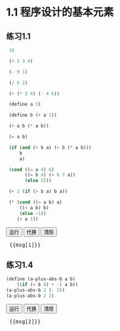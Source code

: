 # 1.1 程序设计的基本元素

## 练习1.1

```scheme
 10

 (+ 5 3 4)

 (- 9 1)

 (/ 6 2)

 (+ (* 2 4) (- 4 6))

 (define a 3)

 (define b (+ a 1))

 (+ a b (* a b))

 (= a b)

 (if (and (> b a) (< b (* a b)))
     b
     a)

 (cond ((= a 4) 6)
       ((= b 4) (+ 6 7 a))
       (else 25))

 (+ 2 (if (> b a) b a))

 (* (cond ((> a b) a)
 	 ((< a b) b)
 	 (else -1))
    (+ a 1))
```

<div>
    <button @click="runBase('1')">运行</button>
    <button @click="runSub('1')">代换</button>
    <button @click="clear('1')">清除</button>
</div>
<pre> {{msg[1]}} </pre>



## 练习1.4

```scheme
(define (a-plus-abs-b a b)
    ((if (> b 0) + -) a b))
(a-plus-abs-b 2 (- 2))
(a-plus-abs-b 2 2)
```
<div>
    <button @click="runBase('2')">运行</button>
    <button @click="runSub('2')">代换</button>
    <button @click="clear('2')">清除</button>
</div>
<pre> {{msg[2]}} </pre>



<script>
import { run } from "@/ts/main";
import { baseEnv } from "@/ts/core/apply";

export default {
  data() {
    return {
      msg: {
        1:``,2:``,
      },
      env: baseEnv(),
      codes: {
        1:`
 10

 (+ 5 3 4)

 (- 9 1)

 (/ 6 2)

 (+ (* 2 4) (- 4 6))

 (define a 3)

 (define b (+ a 1))

 (+ a b (* a b))

 (= a b)

 (if (and (> b a) (< b (* a b)))
     b
     a)

 (cond ((= a 4) 6)
       ((= b 4) (+ 6 7 a))
       (else 25))

 (+ 2 (if (> b a) b a))

 (* (cond ((> a b) a)
 	 ((< a b) b)
 	 (else -1))
    (+ a 1))
`,2:`
(define (a-plus-abs-b a b)
    ((if (> b 0) + -) a b))
(a-plus-abs-b 2 (- 2))
(a-plus-abs-b 2 2)
`,
      },
    };
  },
  created() {},
  methods: {
    runBase(name) {
      this.clear(name);
      let str = this.codes[name];
      let display = (str) => {
        this.msg[name] = this.msg[name] + str;
      };
      run(str,display,false,this.env)
    },
    runSub(name) {
      this.clear(name);
      let str = this.codes[name];
      let display = (str) => {
        this.msg[name] = this.msg[name] + str;
      };
      run(str,display,true,this.env)
    },
    clear(name) {
      this.msg[name] = "";
    },
  },
};
</script>
